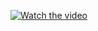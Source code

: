 
[![Watch the video](https://i.imgur.com/31UFnTG.jpeg)](https://www.youtube.com/watch?v=e6pKT9k_Xcs)
